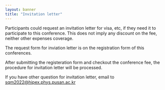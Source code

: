 ```yaml
---
layout: banner
title: "Invitation letter"
---
```


Participants could request an invitation letter for visa, etc, if they need it to participate to this conference. This does not imply any discount on the fee, neither other expenses coverage.

The request form for inviation letter is on the registration form of this conferences.

After submitting the registeration form and checkout the conference fee, the procedure for invitation letter will be processed.

If you have other question for invitation letter, email to [sqm2022@hipex.phys.pusan.ac.kr](mailto:sqm2022@hipex.phys.pusan.ac.kr)